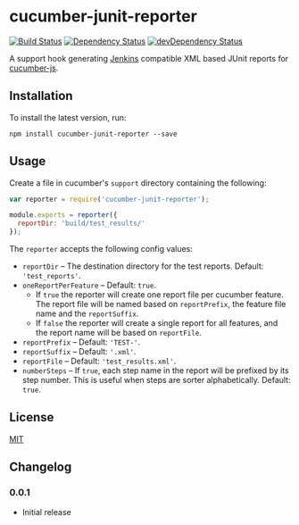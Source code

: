 cucumber-junit-reporter
=======================

[![Build Status](https://travis-ci.org/davidparsson/cucumber-junit-reporter.svg?branch=master)](https://travis-ci.org/davidparsson/cucumber-junit-reporter)
[![Dependency Status](https://david-dm.org/davidparsson/cucumber-junit-reporter.svg)](https://david-dm.org/davidparsson/cucumber-junit-reporter)
[![devDependency Status](https://david-dm.org/davidparsson/cucumber-junit-reporter/dev-status.svg)](https://david-dm.org/davidparsson/cucumber-junit-reporter#info=devDependencies)

A support hook generating [Jenkins](http://jenkins-ci.org/) compatible XML based JUnit reports for [cucumber-js](https://github.com/cucumber/cucumber-js).

Installation
------------

To install the latest version, run:

    npm install cucumber-junit-reporter --save

Usage
-----


Create a file in cucumber's `support` directory containing the following:

```JavaScript
var reporter = require('cucumber-junit-reporter');

module.exports = reporter({
  reportDir: 'build/test_results/'
});
```

The `reporter` accepts the following config values:

- `reportDir` – The destination directory for the test reports. Default: `'test_reports'`.
- `oneReportPerFeature` – Default: `true`.
  - If `true` the reporter will create one report file per cucumber feature. The report file will be named based on `reportPrefix`, the feature file name and the `reportSuffix`.
  - If `false` the reporter will create a single report for all features, and the report name will be based on `reportFile`.
- `reportPrefix` – Default: `'TEST-'`.
- `reportSuffix` – Default: `'.xml'`.
- `reportFile` – Default: `'test_results.xml'`.
- `numberSteps` – If `true`, each step name in the report will be prefixed by its step number. This is useful when steps are sorter alphabetically. Default: `true`.


License
-------

[MIT](https://github.com/davidparsson/cucumber-junit-reporter/blob/master/LICENSE)

Changelog
---------

### 0.0.1
- Initial release
